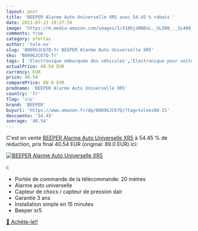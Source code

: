 ```yaml
---
layout: post
title: 'BEEPER Alarme Auto Universelle XR5 avec 54.45 % rabais '
date: 2021-07-23 19:27:59
image: 'https://m.media-amazon.com/images/I/410bjzNN8oL._SL500_._SL400_.jpg'
comments: true
category: ofertas
author: 'tole.es'
slug: 'B009GJC67Q-fr BEEPER Alarme Auto Universelle XR5'
sku: 'B009GJC67Q-fr'
tags: [ 'Electronique embarquée des véhicules','Electronique pour voiture','High-Tech','Sécurité et systèmes dalarmes pour voiture','beeper', ]
actualPrice: 40.54 EUR
currency: EUR
price: 40.54
comparePrice: 89.0 EUR
prodname: 'BEEPER Alarme Auto Universelle XR5'
country: 'fr'
flag: '🇫🇷'
brand: 'BEEPER'
buyurl: 'https://www.amazon.fr/dp/B009GJC67Q/?tag=tolees0d-21'
descuento: '54.45'
average: '40.54'
---
```


C'est en vente [BEEPER Alarme Auto Universelle XR5](https://www.amazon.fr/dp/B009GJC67Q/?tag=tolees0d-21)  à  54.45 % de réduction, prix final  40.54 EUR (original: 89.0 EUR) ici:

[![BEEPER Alarme Auto Universelle XR5](https://m.media-amazon.com/images/I/410bjzNN8oL._SL500_._SL400_.jpg)](https://www.amazon.fr/dp/B009GJC67Q/?tag=tolees0d-21)

ℹ️:

- Portée de commande de la télécommande: 20 mètres
- Alarme auto universelle
- Capteur de chocs / capteur de pression dair
- Garantie 3 ans
- Installation simple en 15 minutes
- Beeper xr5

[🛒 Achète-le!!](https://www.amazon.fr/dp/B009GJC67Q/?tag=tolees0d-21)
